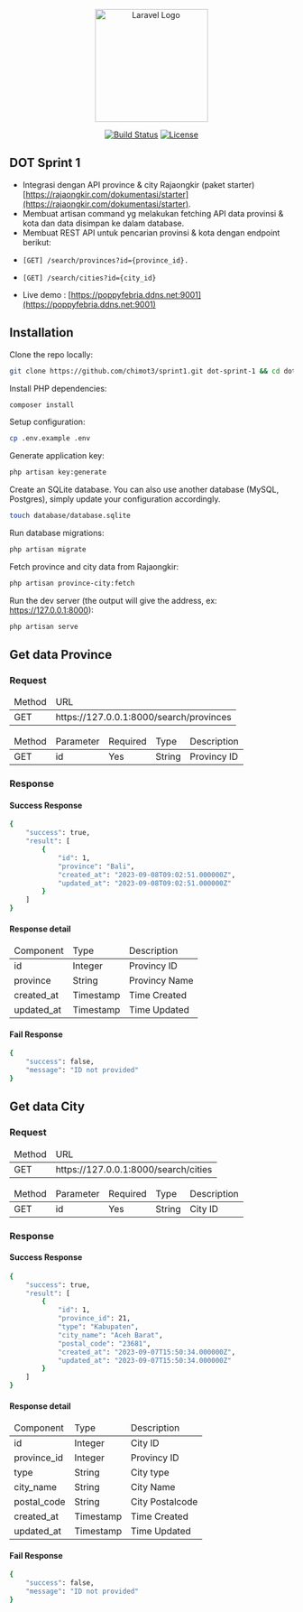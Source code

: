 <p align="center"><a href="https://www.dot.co.id/" target="_blank"><img src="https://blogger.googleusercontent.com/img/b/R29vZ2xl/AVvXsEikw-f56L6-Ce0DtBECOLgxtdqhky0s-j9GFr71yow-8f-Q_rZDy1K26ibwcwo4OoZ2b58NZcODu1a469z8JQH_iyDNtWKoKRLe9RPw7D-h2R9YOCwfzkoUA_ungtwnqaWuWfmXKJ9haUTcueFakqH_AgE96va6MQg1VU9SIfTKhZf8JJLG3vasDyUJ/w680/icon-dot.png" width="200" alt="Laravel Logo"></a></p>

<p align="center">
<a href="https://github.com/laravel/framework/actions"><img src="https://github.com/laravel/framework/workflows/tests/badge.svg" alt="Build Status"></a>
<a href="https://packagist.org/packages/laravel/framework"><img src="https://img.shields.io/packagist/l/laravel/framework" alt="License"></a>
</p>

## DOT Sprint 1

- Integrasi dengan API province & city Rajaongkir (paket starter) [https://rajaongkir.com/dokumentasi/starter](https://rajaongkir.com/dokumentasi/starter).
- Membuat artisan command​ yg melakukan fetching API data provinsi & kota dan data disimpan ke dalam database.
- Membuat REST API untuk pencarian provinsi & kota dengan endpoint berikut:
-     [GET] /search/provinces?id={province_id}.
-     [GET] /search/cities?id={city_id}
- Live demo : [https://poppyfebria.ddns.net:9001](https://poppyfebria.ddns.net:9001)


## Installation

Clone the repo locally:

```sh
git clone https://github.com/chimot3/sprint1.git dot-sprint-1 && cd dot-sprint-1
```

Install PHP dependencies:

```sh
composer install
```

Setup configuration:

```sh
cp .env.example .env
```

Generate application key:

```sh
php artisan key:generate
```

Create an SQLite database. You can also use another database (MySQL, Postgres), simply update your configuration accordingly.

```sh
touch database/database.sqlite
```

Run database migrations:

```sh
php artisan migrate
```

Fetch province and city data from Rajaongkir:

```sh
php artisan province-city:fetch
```

Run the dev server (the output will give the address, ex: https://127.0.0.1:8000):

```sh
php artisan serve
```


## Get data Province

### Request
<section id="province-request">
                <div class="tab-content">
                    <div class="tab-pane fade active in" id="province-request-url">
                        <table class="table table-bordered table-striped">
                            <thead>
                                <tr>
                                    <td>Method</td>
                                    <td>URL</td>
                                </tr>
                            </thead>
                            <tbody>
                                <tr>
                                    <td>GET</td>
                                    <td>https://127.0.0.1:8000/search/provinces</td>
                                </tr>
                            </tbody>
                        </table>
                    </div>
                    <div class="tab-pane fade" id="province-request-parameter">
                        <table class="table table-bordered table-striped">
                            <thead>
                                <tr>
                                    <td>Method</td>
                                    <td>Parameter</td>
                                    <td>Required</td>
                                    <td>Type</td>
                                    <td>Description</td>
                                </tr>
                            </thead>
                            <tbody>
                                <tr>
                                    <td>GET</td>
                                    <td>id</td>
                                    <td>Yes</td>
                                    <td>String</td>
                                    <td>Provincy ID</td>
                                </tr>
                            </tbody>
                        </table>
                    </div>
            </section>

### Response

#### Success Response
```sh
{
    "success": true,
    "result": [
        {
            "id": 1,
            "province": "Bali",
            "created_at": "2023-09-08T09:02:51.000000Z",
            "updated_at": "2023-09-08T09:02:51.000000Z"
        }
    ]
}
```

#### Response detail
<table class="table table-bordered table-striped">
                            <thead>
                                <tr>
                                    <td>Component</td>
                                    <td>Type</td>
                                    <td>Description</td>
                                </tr>
                            </thead>
                            <tbody>
                                <tr>
                                    <td>id</td>
                                    <td>Integer</td>
                                    <td>Provincy ID</td>
                                </tr>
                                <tr>
                                    <td>province</td>
                                    <td>String</td>
                                    <td>Provincy Name</td>
                                </tr>
                                <tr>
                                    <td>created_at</td>
                                    <td>Timestamp</td>
                                    <td>Time Created</td>
                                </tr>
                                <tr>
                                    <td>updated_at</td>
                                    <td>Timestamp</td>
                                    <td>Time Updated</td>
                                </tr>
                            </tbody>
                        </table>


#### Fail Response
```sh
{
    "success": false,
    "message": "ID not provided"
}
```


## Get data City

### Request
<section id="province-request">
                <div class="tab-content">
                    <div class="tab-pane fade active in" id="province-request-url">
                        <table class="table table-bordered table-striped">
                            <thead>
                                <tr>
                                    <td>Method</td>
                                    <td>URL</td>
                                </tr>
                            </thead>
                            <tbody>
                                <tr>
                                    <td>GET</td>
                                    <td>https://127.0.0.1:8000/search/cities</td>
                                </tr>
                            </tbody>
                        </table>
                    </div>
                    <div class="tab-pane fade" id="province-request-parameter">
                        <table class="table table-bordered table-striped">
                            <thead>
                                <tr>
                                    <td>Method</td>
                                    <td>Parameter</td>
                                    <td>Required</td>
                                    <td>Type</td>
                                    <td>Description</td>
                                </tr>
                            </thead>
                            <tbody>
                                <tr>
                                    <td>GET</td>
                                    <td>id</td>
                                    <td>Yes</td>
                                    <td>String</td>
                                    <td>City ID</td>
                                </tr>
                            </tbody>
                        </table>
                    </div>
            </section>

### Response

#### Success Response
```sh
{
    "success": true,
    "result": [
        {
            "id": 1,
            "province_id": 21,
            "type": "Kabupaten",
            "city_name": "Aceh Barat",
            "postal_code": "23681",
            "created_at": "2023-09-07T15:50:34.000000Z",
            "updated_at": "2023-09-07T15:50:34.000000Z"
        }
    ]
}
```

#### Response detail
<table class="table table-bordered table-striped">
                            <thead>
                                <tr>
                                    <td>Component</td>
                                    <td>Type</td>
                                    <td>Description</td>
                                </tr>
                            </thead>
                            <tbody>
                                <tr>
                                    <td>id</td>
                                    <td>Integer</td>
                                    <td>City ID</td>
                                </tr>
                                <tr>
                                    <td>province_id</td>
                                    <td>Integer</td>
                                    <td>Provincy ID</td>
                                </tr>
                                <tr>
                                    <td>type</td>
                                    <td>String</td>
                                    <td>City type</td>
                                </tr>
                                <tr>
                                    <td>city_name</td>
                                    <td>String</td>
                                    <td>City Name</td>
                                </tr>
                                <tr>
                                    <td>postal_code</td>
                                    <td>String</td>
                                    <td>City Postalcode</td>
                                </tr>
                                <tr>
                                    <td>created_at</td>
                                    <td>Timestamp</td>
                                    <td>Time Created</td>
                                </tr>
                                <tr>
                                    <td>updated_at</td>
                                    <td>Timestamp</td>
                                    <td>Time Updated</td>
                                </tr>
                            </tbody>
                        </table>


#### Fail Response
```sh
{
    "success": false,
    "message": "ID not provided"
}
```

